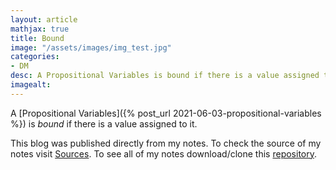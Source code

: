```yaml
---
layout: article
mathjax: true
title: Bound
image: "/assets/images/img_test.jpg"
categories:
- DM
desc: A Propositional Variables is bound if there is a value assigned to it. 
imagealt: 
---
```


A [Propositional Variables]({% post_url 2021-06-03-propositional-variables %}) is *bound* if there is a value assigned to it.

This blog was published directly from my notes.
To check the source of my notes visit [Sources](sources.html).
To see all of my notes download/clone this [repository](https://github.com/bovem/CS).